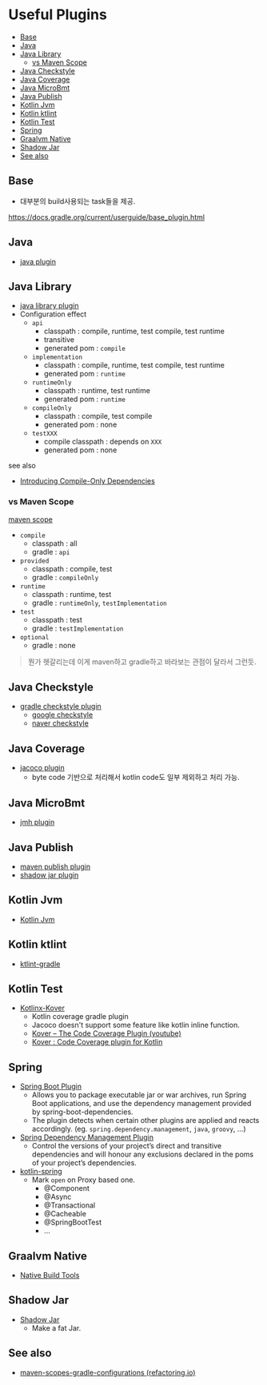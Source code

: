 # Useful Plugins

- [Base](#base)
- [Java](#java)
- [Java Library](#java-library)
  - [vs Maven Scope](#vs-maven-scope)
- [Java Checkstyle](#java-checkstyle)
- [Java Coverage](#java-coverage)
- [Java MicroBmt](#java-microbmt)
- [Java Publish](#java-publish)
- [Kotlin Jvm](#kotlin-jvm)
- [Kotlin ktlint](#kotlin-ktlint)
- [Kotlin Test](#kotlin-test)
- [Spring](#spring)
- [Graalvm Native](#graalvm-native)
- [Shadow Jar](#shadow-jar)
- [See also](#see-also)

## Base

- 대부분의 build사용되는 task들을 제공.

https://docs.gradle.org/current/userguide/base_plugin.html

## Java

- [java plugin](https://docs.gradle.org/current/userguide/java_plugin.html)

## Java Library

- [java library plugin](https://docs.gradle.org/current/userguide/java_library_plugin.html)
- Configuration effect
  - `api`
    - classpath : compile, runtime, test compile, test runtime
    - transitive
    - generated pom : `compile`
  - `implementation`
    - classpath : compile, runtime, test compile, test runtime
    - generated pom : `runtime`
  - `runtimeOnly`
    - classpath : runtime, test runtime
    - generated pom : `runtime`
  - `compileOnly`
    - classpath : compile, test compile
    - generated pom : none
  - `testXXX`
    - compile classpath : depends on `XXX`
    - generated pom : none

see also

- [Introducing Compile-Only Dependencies](https://blog.gradle.org/introducing-compile-only-dependencies)

### vs Maven Scope

[maven scope](https://maven.apache.org/guides/introduction/introduction-to-dependency-mechanism.html#dependency-scope)

- `compile`
  - classpath : all
  - gradle : `api`
- `provided`
  - classpath : compile, test
  - gradle : `compileOnly`
- `runtime`
  - classpath : runtime, test
  - gradle : `runtimeOnly`, `testImplementation`
- `test`
  - classpath : test
  - gradle : `testImplementation`
- `optional`
  - gradle : none

> 뭔가 헷갈리는데 이게 maven하고 gradle하고 바라보는 관점이 달라서 그런듯.

## Java Checkstyle

- [gradle checkstyle plugin](https://docs.gradle.org/current/userguide/checkstyle_plugin.html)
  - [google checkstyle](https://github.com/checkstyle/checkstyle/blob/master/src/main/resources/google_checks.xml)
  - [naver checkstyle](https://github.com/naver/hackday-conventions-java/blob/master/rule-config/naver-checkstyle-rules.xml)

## Java Coverage

- [jacoco plugin](https://docs.gradle.org/current/userguide/jacoco_plugin.html)
  - byte code 기반으로 처리해서 kotlin code도 일부 제외하고 처리 가능.

## Java MicroBmt

- [jmh plugin](https://github.com/melix/jmh-gradle-plugin)

## Java Publish

- [maven publish plugin](https://docs.gradle.org/current/userguide/publishing_maven.html)
- [shadow jar plugin](https://github.com/johnrengelman/shadow)

## Kotlin Jvm

- [Kotlin Jvm](https://kotlinlang.org/docs/gradle.html#targeting-the-jvm)

## Kotlin ktlint

- [ktlint-gradle](https://github.com/JLLeitschuh/ktlint-gradle)

## Kotlin Test

- [Kotlinx-Kover](https://github.com/Kotlin/kotlinx-kover)
  - Kotlin coverage gradle plugin
  - Jacoco doesn't support some feature like kotlin inline function.
  - [Kover – The Code Coverage Plugin (youtube)](https://www.youtube.com/watch?v=jNu5LY9HIbw)
  - [Kover : Code Coverage plugin for Kotlin](https://lengrand.fr/kover-code-coverage-plugin-for-kotlin/)

## Spring

- [Spring Boot Plugin](https://docs.spring.io/spring-boot/docs/current/gradle-plugin/reference/htmlsingle/)
  - Allows you to package executable jar or war archives, run Spring Boot applications, and use the dependency management provided by spring-boot-dependencies.
  - The plugin detects when certain other plugins are applied and reacts accordingly. (eg. `spring.dependency.management`, `java`, `groovy`, ...)
- [Spring Dependency Management Plugin](https://docs.spring.io/dependency-management-plugin/docs/current/reference/html/)
  - Control the versions of your project’s direct and transitive dependencies and will honour any exclusions declared in the poms of your project’s dependencies.
- [kotlin-spring](https://kotlinlang.org/docs/all-open-plugin.html#spring-support)
  - Mark `open` on Proxy based one.
    - @Component
    - @Async
    - @Transactional
    - @Cacheable
    - @SpringBootTest
    - ...

## Graalvm Native

- [Native Build Tools](https://graalvm.github.io/native-build-tools/latest/index.html)

## Shadow Jar

- [Shadow Jar](https://imperceptiblethoughts.com/shadow/introduction)
  - Make a fat Jar.

## See also

- [maven-scopes-gradle-configurations (refactoring.io)](https://reflectoring.io/maven-scopes-gradle-configurations)
